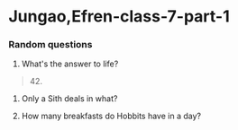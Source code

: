 # Jungao,Efren-class-7-part-1
### Random questions

1. What's the answer to life?
> 42.

1. Only a Sith deals in what?

1. How many breakfasts do Hobbits have in a day?
